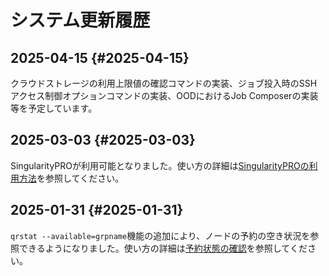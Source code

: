 # システム更新履歴

## 2025-04-15 {#2025-04-15}

クラウドストレージの利用上限値の確認コマンドの実装、ジョブ投入時のSSHアクセス制御オプションコマンドの実装、OODにおけるJob Composerの実装等を予定しています。

## 2025-03-03 {#2025-03-03}

SingularityPROが利用可能となりました。使い方の詳細は[SingularityPROの利用方法](containers.md#how-to-use-singularitypro)を参照してください。

## 2025-01-31 {#2025-01-31}

`qrstat --available=grpname`機能の追加により、ノードの予約の空き状況を参照できるようになりました。使い方の詳細は[予約状態の確認](job-execution.md#show-the-status-of-reservations)を参照してください。
